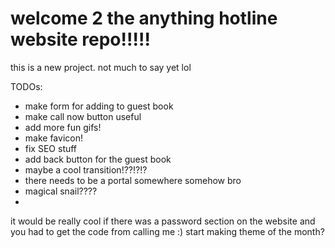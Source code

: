 # welcome 2 the anything hotline website repo!!!!!

this is a new project. not much to say yet lol

TODOs:
* make form for adding to guest book
* make call now button useful
* add more fun gifs!
* make favicon!
* fix SEO stuff
* add back button for the guest book
* maybe a cool transition!??!?!?
* there needs to be a portal somewhere somehow bro
* magical snail????
* 


it would be really cool if there was a password section on the website and you had to get the code from calling me :)
start making theme of the month?
